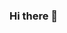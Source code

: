 ### Hi there 👋

<!--
**aslanokan/aslanokan** is a ✨ _special_ ✨ repository because its `README.md` (this file) appears on your GitHub profile.

Here are some ideas to get you started:

- 🔭 I’m currently working on ...
- 🌱 I’m currently learning ...
- 👯 I’m looking to collaborate on ...
- 🤔 I’m looking for help with ...
- 💬 Ask me about ...
- 📫 How to reach me: ...
- 😄 Pronouns: ...
- ⚡ Fun fact: ...
![Github stats](https://github-readme-stats.vercel.app/api?username=aslanokan&count_private=true&show_icons=true&theme=merko)

## Github Achievements 
![trophy](https://github-profile-trophy.vercel.app/?username=aslanokan&rank=SSS)
![Top Langs](https://github-readme-stats.vercel.app/api/top-langs/?username=aslanokan&layout=compact)
-->
